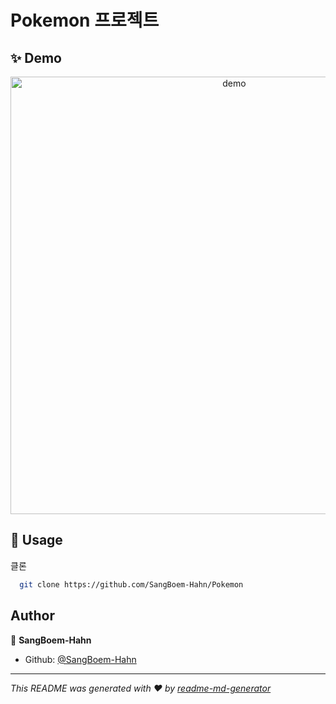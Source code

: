 # Pokemon 프로젝트

## ✨ Demo


<p align="center">
  <img width="700" align="center" src="https://user-images.githubusercontent.com/9840435/60266022-72a82400-98e7-11e9-9958-f9004c2f97e1.gif" alt="demo"/>
</p>

<!--
## Project Structure

## Features
-->

<!--
## [Issue]

* [X] A
* [ ] B
* [ ] C
-->

<!--
## Prerequisites
Before you begin, ensure you have met the following requirements:
// These are just example requirements. Add, duplicate or remove as required
* You have installed the latest version of `<coding_language/dependency/requirement_1>`
* You have a `<Windows/Linux/Mac>` machine. State which OS is supported/which is not.
* You have read `<guide/link/documentation_related_to_project>`.
-->

<!--
## Release History

* 0.2.1
    * CHANGE: Update docs (module code remains unchanged)
* 0.2.0
    * CHANGE: Remove `setDefaultXYZ()`
    * ADD: Add `init()`
* 0.1.1
    * FIX: Crash when calling `baz()` (Thanks @GenerousContributorName!)
* 0.1.0
    * The first proper release
    * CHANGE: Rename `foo()` to `bar()`
* 0.0.1
    * Work in progress
-->

## 🚀 Usage

클론

```bash
  git clone https://github.com/SangBoem-Hahn/Pokemon
```







## Author

👤 **SangBoem-Hahn**

- Github: [@SangBoem-Hahn](https://github.com/SangBoem-Hahn)

---

_This README was generated with ❤️ by [readme-md-generator](https://github.com/kefranabg/readme-md-generator)_
